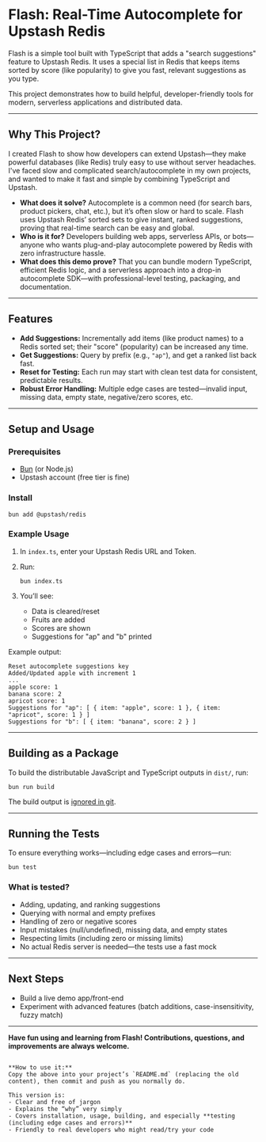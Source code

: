 
# Flash: Real-Time Autocomplete for Upstash Redis

Flash is a simple tool built with TypeScript that adds a "search suggestions" feature to Upstash Redis. It uses a special list in Redis that keeps items sorted by score (like popularity) to give you fast, relevant suggestions as you type.

This project demonstrates how to build helpful, developer-friendly tools for modern, serverless applications and distributed data.

---

## Why This Project?

I created Flash to show how developers can extend Upstash—they make powerful databases (like Redis) truly easy to use without server headaches. I've faced slow and complicated search/autocomplete in my own projects, and wanted to make it fast and simple by combining TypeScript and Upstash.

- **What does it solve?** Autocomplete is a common need (for search bars, product pickers, chat, etc.), but it’s often slow or hard to scale. Flash uses Upstash Redis’ sorted sets to give instant, ranked suggestions, proving that real-time search can be easy and global.
- **Who is it for?** Developers building web apps, serverless APIs, or bots—anyone who wants plug-and-play autocomplete powered by Redis with zero infrastructure hassle.
- **What does this demo prove?** That you can bundle modern TypeScript, efficient Redis logic, and a serverless approach into a drop-in autocomplete SDK—with professional-level testing, packaging, and documentation.

---

## Features

- **Add Suggestions:** Incrementally add items (like product names) to a Redis sorted set; their "score" (popularity) can be increased any time.
- **Get Suggestions:** Query by prefix (e.g., `"ap"`), and get a ranked list back fast.
- **Reset for Testing:** Each run may start with clean test data for consistent, predictable results.
- **Robust Error Handling:** Multiple edge cases are tested—invalid input, missing data, empty state, negative/zero scores, etc.

---

## Setup and Usage

### Prerequisites

- [Bun](https://bun.sh/) (or Node.js)
- Upstash account (free tier is fine)

### Install

```
bun add @upstash/redis
```

### Example Usage

1. In `index.ts`, enter your Upstash Redis URL and Token.
2. Run:

   ```
   bun index.ts
   ```

3. You’ll see:
   - Data is cleared/reset
   - Fruits are added
   - Scores are shown
   - Suggestions for "ap" and "b" printed

Example output:

```
Reset autocomplete suggestions key
Added/Updated apple with increment 1
...
apple score: 1
banana score: 2
apricot score: 1
Suggestions for "ap": [ { item: "apple", score: 1 }, { item: "apricot", score: 1 } ]
Suggestions for "b": [ { item: "banana", score: 2 } ]
```

---

## Building as a Package

To build the distributable JavaScript and TypeScript outputs in `dist/`, run:

```
bun run build
```

The build output is [ignored in git](./.gitignore).

---

## Running the Tests

To ensure everything works—including edge cases and errors—run:

```
bun test
```

### What is tested?

- Adding, updating, and ranking suggestions
- Querying with normal and empty prefixes
- Handling of zero or negative scores
- Input mistakes (null/undefined), missing data, and empty states
- Respecting limits (including zero or missing limits)
- No actual Redis server is needed—the tests use a fast mock

---

## Next Steps

- Build a live demo app/front-end
- Experiment with advanced features (batch additions, case-insensitivity, fuzzy match)

---

**Have fun using and learning from Flash! Contributions, questions, and improvements are always welcome.**
```

**How to use it:**  
Copy the above into your project’s `README.md` (replacing the old content), then commit and push as you normally do.

This version is:
- Clear and free of jargon
- Explains the “why” very simply
- Covers installation, usage, building, and especially **testing (including edge cases and errors)**
- Friendly to real developers who might read/try your code

